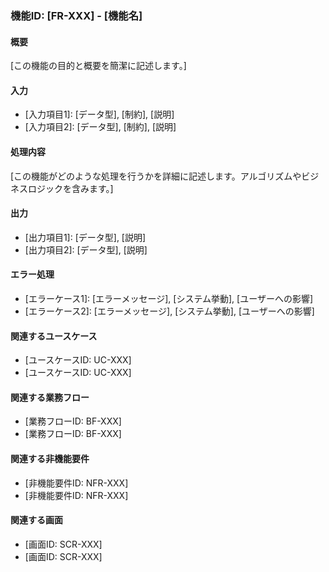 ### 機能ID: [FR-XXX] - [機能名]

#### 概要

[この機能の目的と概要を簡潔に記述します。]

#### 入力

- [入力項目1]: [データ型], [制約], [説明]
- [入力項目2]: [データ型], [制約], [説明]

#### 処理内容

[この機能がどのような処理を行うかを詳細に記述します。アルゴリズムやビジネスロジックを含みます。]

#### 出力

- [出力項目1]: [データ型], [説明]
- [出力項目2]: [データ型], [説明]

#### エラー処理

- [エラーケース1]: [エラーメッセージ], [システム挙動], [ユーザーへの影響]
- [エラーケース2]: [エラーメッセージ], [システム挙動], [ユーザーへの影響]

#### 関連するユースケース

- [ユースケースID: UC-XXX]
- [ユースケースID: UC-XXX]

#### 関連する業務フロー

- [業務フローID: BF-XXX]
- [業務フローID: BF-XXX]

#### 関連する非機能要件

- [非機能要件ID: NFR-XXX]
- [非機能要件ID: NFR-XXX]

#### 関連する画面

- [画面ID: SCR-XXX]
- [画面ID: SCR-XXX]
